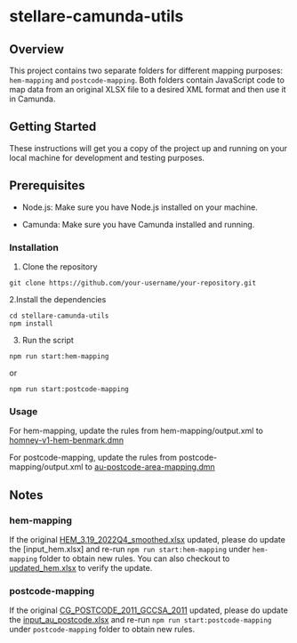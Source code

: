 # stellare-camunda-utils

## Overview
This project contains two separate folders for different mapping purposes:  `hem-mapping` and `postcode-mapping`. Both folders contain JavaScript code to map data from an original XLSX file to a desired XML format and then use it in Camunda.

## Getting Started
These instructions will get you a copy of the project up and running on your local machine for development and testing purposes.

## Prerequisites

* Node.js: Make sure you have Node.js installed on your machine.

* Camunda: Make sure you have Camunda installed and running.

### Installation
1. Clone the repository


```
git clone https://github.com/your-username/your-repository.git
```

2.Install the dependencies

```
cd stellare-camunda-utils
npm install
```

3. Run the script

```
npm run start:hem-mapping 
```

or 

```
npm run start:postcode-mapping
```

### Usage

For hem-mapping, update the rules from hem-mapping/output.xml to [homney-v1-hem-benmark.dmn](https://github.com/harmoney-dev/stellare/blob/main/camunda/bpmn/affordability-models/HMoney/V1/dmn/hmoney-v1-hem-benchmark.dmn)


For postcode-mapping, update the rules from postcode-mapping/output.xml to [au-postcode-area-mapping.dmn](https://github.com/harmoney-dev/stellare/blob/main/camunda/bpmn/affordability-models/HMoney/V1/dmn/au-postcode-area-mapping.dmn)


## Notes

### hem-mapping

If the original [HEM_3.19_2022Q4_smoothed.xlsx](/hem-mapping/HEM_3.19_2022Q4_smoothed.xlsx) updated, please do update the [input_hem.xlsx] and re-run `npm run start:hem-mapping` under `hem-mapping` folder to obtain new rules. You can also checkout to [updated_hem.xlsx](/hem-mapping/input_hem.xlsx) to verify the update.

### postcode-mapping

If the original [CG_POSTCODE_2011_GCCSA_2011](/postcode-mapping/CG_POSTCODE_2011_GCCSA_2011.xls) updated, please do update the [input_au_postcode.xlsx](/postcode-mapping/input_au_postcode.xlsx) and re-run `npm run start:postcode-mapping` under `postcode-mapping` folder to obtain new rules. 